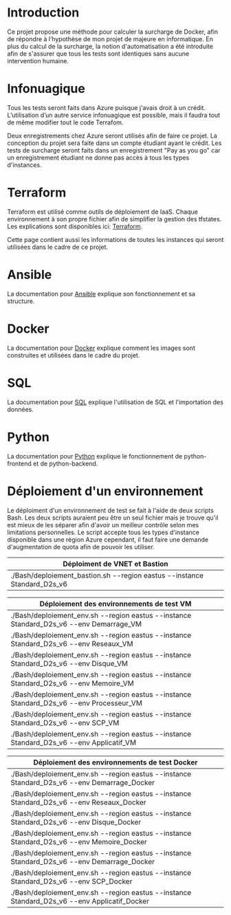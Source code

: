 # Introduction
Ce projet propose une méthode pour calculer la surcharge de Docker, afin de répondre à l’hypothèse de mon projet de majeure en informatique. En plus du calcul de la surcharge, la notion d'automatisation a été introduite afin de s'assurer que tous les tests sont identiques sans aucune intervention humaine. 

# Infonuagique
Tous les tests seront faits dans Azure puisque j'avais droit à un crédit. L’utilisation d’un autre service infonuagique est possible, mais il faudra tout de même modifier tout le code Terrafom.

Deux enregistrements chez Azure seront utilisés afin de faire ce projet. La conception du projet sera faite dans un compte étudiant ayant le crédit. Les tests de surcharge seront faits dans un enregistrement "Pay as you go" car un enregistrement étudiant ne donne pas accès à tous les types d'instances. 


# Terraform
Terraform est utilisé comme outils de déploiement de IaaS. Chaque environnement à son propre fichier afin de simplifier la gestion des tfstates. Les explications sont disponibles ici: [Terraform](Terraform/Terraform.md).

Cette page contient aussi les informations de toutes les instances qui seront utilisées dans le cadre de ce projet. 


# Ansible
La documentation pour [Ansible](Ansible/Ansible.md) explique son fonctionnement et sa structure.

# Docker
La documentation pour [Docker](Docker/Docker.md) explique comment les images sont construites et utilisées dans le cadre du projet.

# SQL
La documentation pour [SQL](SQL/SQL.md) explique l'utilisation de SQL et l'importation des données. 

# Python
La documentation pour [Python](Python/Python.md) explique le fonctionnement de python-frontend et de python-backend.

# Déploiement d'un environnement
Le déploiment d'un environnement de test se fait à l'aide de deux scripts Bash. Les deux scripts auraient peu être un seul fichier mais je trouve qu'il est mieux de les séparer afin d'avoir un meilleur contrôle selon mes limitations personnelles. Le script accepte tous les types d'instance disponible dans une région Azure cependant, il faut faire une demande d'augmentation de quota afin de pouvoir les utiliser.

| Déploiment de VNET et Bastion |
| -------- | 
|./Bash/deploiement_bastion.sh --region eastus --instance Standard_D2s_v6|

| Déploiement des environnements de test VM |
| -------- | 
|./Bash/deploiement_env.sh --region eastus --instance Standard_D2s_v6 --env Demarrage_VM| 
|./Bash/deploiement_env.sh --region eastus --instance Standard_D2s_v6 --env Reseaux_VM|
|./Bash/deploiement_env.sh --region eastus --instance Standard_D2s_v6 --env Disque_VM| 
|./Bash/deploiement_env.sh --region eastus --instance Standard_D2s_v6 --env Memoire_VM|
|./Bash/deploiement_env.sh --region eastus --instance Standard_D2s_v6 --env Processeur_VM| 
|./Bash/deploiement_env.sh --region eastus --instance Standard_D2s_v6 --env SCP_VM|
|./Bash/deploiement_env.sh --region eastus --instance Standard_D2s_v6 --env Applicatif_VM|

| Déploiement des environnements de test Docker |
| -------- | 
|./Bash/deploiement_env.sh --region eastus --instance Standard_D2s_v6 --env Demarrage_Docker| 
|./Bash/deploiement_env.sh --region eastus --instance Standard_D2s_v6 --env Reseaux_Docker|
|./Bash/deploiement_env.sh --region eastus --instance Standard_D2s_v6 --env Disque_Docker| 
|./Bash/deploiement_env.sh --region eastus --instance Standard_D2s_v6 --env Memoire_Docker|
|./Bash/deploiement_env.sh --region eastus --instance Standard_D2s_v6 --env Demarrage_Docker| 
|./Bash/deploiement_env.sh --region eastus --instance Standard_D2s_v6 --env SCP_Docker|
|./Bash/deploiement_env.sh --region eastus --instance Standard_D2s_v6 --env Applicatif_Docker|